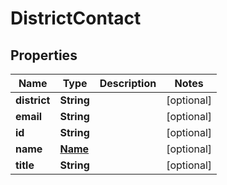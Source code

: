 
# DistrictContact

## Properties
Name | Type | Description | Notes
------------ | ------------- | ------------- | -------------
**district** | **String** |  |  [optional]
**email** | **String** |  |  [optional]
**id** | **String** |  |  [optional]
**name** | [**Name**](Name.md) |  |  [optional]
**title** | **String** |  |  [optional]




